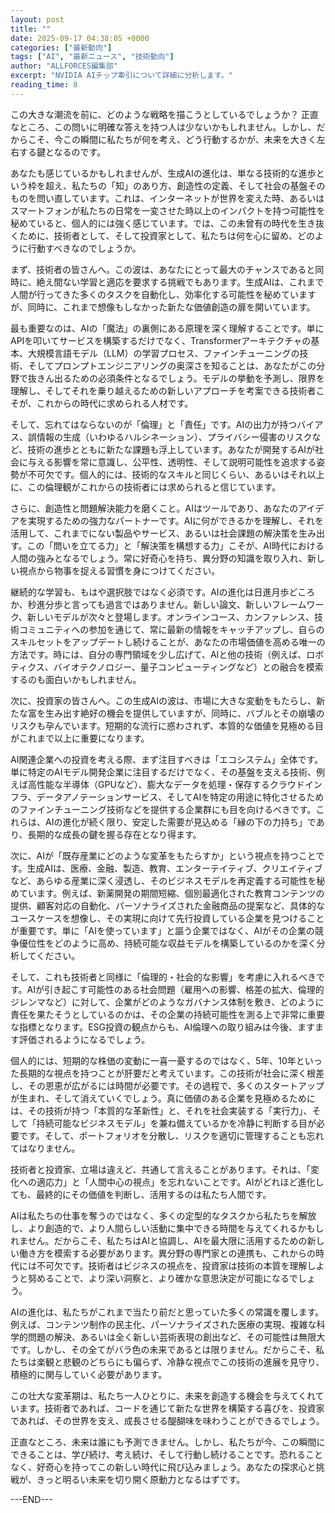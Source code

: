 ```yaml
---
layout: post
title: ""
date: 2025-09-17 04:38:05 +0000
categories: ["最新動向"]
tags: ["AI", "最新ニュース", "技術動向"]
author: "ALLFORCES編集部"
excerpt: "NVIDIA AIチップ牽引について詳細に分析します。"
reading_time: 8
---
```




この大きな潮流を前に、どのような戦略を描こうとしているでしょうか？ 正直なところ、この問いに明確な答えを持つ人は少ないかもしれません。しかし、だからこそ、今この瞬間に私たちが何を考え、どう行動するかが、未来を大きく左右する鍵となるのです。

あなたも感じているかもしれませんが、生成AIの進化は、単なる技術的な進歩という枠を超え、私たちの「知」のあり方、創造性の定義、そして社会の基盤そのものを問い直しています。これは、インターネットが世界を変えた時、あるいはスマートフォンが私たちの日常を一変させた時以上のインパクトを持つ可能性を秘めていると、個人的には強く感じています。では、この未曾有の時代を生き抜くために、技術者として、そして投資家として、私たちは何を心に留め、どのように行動すべきなのでしょうか。

まず、技術者の皆さんへ。この波は、あなたにとって最大のチャンスであると同時に、絶え間ない学習と適応を要求する挑戦でもあります。生成AIは、これまで人間が行ってきた多くのタスクを自動化し、効率化する可能性を秘めていますが、同時に、これまで想像もしなかった新たな価値創造の扉を開いています。

最も重要なのは、AIの「魔法」の裏側にある原理を深く理解することです。単にAPIを叩いてサービスを構築するだけでなく、Transformerアーキテクチャの基本、大規模言語モデル（LLM）の学習プロセス、ファインチューニングの技術、そしてプロンプトエンジニアリングの奥深さを知ることは、あなたがこの分野で抜きん出るための必須条件となるでしょう。モデルの挙動を予測し、限界を理解し、そしてそれを乗り越えるための新しいアプローチを考案できる技術者こそが、これからの時代に求められる人材です。

そして、忘れてはならないのが「倫理」と「責任」です。AIの出力が持つバイアス、誤情報の生成（いわゆるハルシネーション）、プライバシー侵害のリスクなど、技術の進歩とともに新たな課題も浮上しています。あなたが開発するAIが社会に与える影響を常に意識し、公平性、透明性、そして説明可能性を追求する姿勢が不可欠です。個人的には、技術的なスキルと同じくらい、あるいはそれ以上に、この倫理観がこれからの技術者には求められると信じています。

さらに、創造性と問題解決能力を磨くこと。AIはツールであり、あなたのアイデアを実現するための強力なパートナーです。AIに何ができるかを理解し、それを活用して、これまでにない製品やサービス、あるいは社会課題の解決策を生み出す。この「問いを立てる力」と「解決策を構想する力」こそが、AI時代における人間の強みとなるでしょう。常に好奇心を持ち、異分野の知識を取り入れ、新しい視点から物事を捉える習慣を身につけてください。

継続的な学習も、もはや選択肢ではなく必須です。AIの進化は日進月歩どころか、秒進分歩と言っても過言ではありません。新しい論文、新しいフレームワーク、新しいモデルが次々と登場します。オンラインコース、カンファレンス、技術コミュニティへの参加を通じて、常に最新の情報をキャッチアップし、自らのスキルセットをアップデートし続けることが、あなたの市場価値を高める唯一の方法です。時には、自分の専門領域を少し広げて、AIと他の技術（例えば、ロボティクス、バイオテクノロジー、量子コンピューティングなど）との融合を模索するのも面白いかもしれません。

次に、投資家の皆さんへ。この生成AIの波は、市場に大きな変動をもたらし、新たな富を生み出す絶好の機会を提供していますが、同時に、バブルとその崩壊のリスクも孕んでいます。短期的な流行に惑わされず、本質的な価値を見極める目がこれまで以上に重要になります。

AI関連企業への投資を考える際、まず注目すべきは「エコシステム」全体です。単に特定のAIモデル開発企業に注目するだけでなく、その基盤を支える技術、例えば高性能な半導体（GPUなど）、膨大なデータを処理・保存するクラウドインフラ、データアノテーションサービス、そしてAIを特定の用途に特化させるためのファインチューニング技術などを提供する企業群にも目を向けるべきです。これらは、AIの進化が続く限り、安定した需要が見込める「縁の下の力持ち」であり、長期的な成長の鍵を握る存在となり得ます。

次に、AIが「既存産業にどのような変革をもたらすか」という視点を持つことです。生成AIは、医療、金融、製造、教育、エンターテイティブ、クリエイティブなど、あらゆる産業に深く浸透し、そのビジネスモデルを再定義する可能性を秘めています。例えば、新薬開発の期間短縮、個別最適化された教育コンテンツの提供、顧客対応の自動化、パーソナライズされた金融商品の提案など、具体的なユースケースを想像し、その実現に向けて先行投資している企業を見つけることが重要です。単に「AIを使っています」と謳う企業ではなく、AIがその企業の競争優位性をどのように高め、持続可能な収益モデルを構築しているのかを深く分析してください。

そして、これも技術者と同様に「倫理的・社会的な影響」を考慮に入れるべきです。AIが引き起こす可能性のある社会問題（雇用への影響、格差の拡大、倫理的ジレンマなど）に対して、企業がどのようなガバナンス体制を敷き、どのように責任を果たそうとしているのかは、その企業の持続可能性を測る上で非常に重要な指標となります。ESG投資の観点からも、AI倫理への取り組みは今後、ますます評価されるようになるでしょう。

個人的には、短期的な株価の変動に一喜一憂するのではなく、5年、10年といった長期的な視点を持つことが肝要だと考えています。この技術が社会に深く根差し、その恩恵が広がるには時間が必要です。その過程で、多くのスタートアップが生まれ、そして消えていくでしょう。真に価値のある企業を見極めるためには、その技術が持つ「本質的な革新性」と、それを社会実装する「実行力」、そして「持続可能なビジネスモデル」を兼ね備えているかを冷静に判断する目が必要です。そして、ポートフォリオを分散し、リスクを適切に管理することも忘れてはなりません。

技術者と投資家、立場は違えど、共通して言えることがあります。それは、「変化への適応力」と「人間中心の視点」を忘れないことです。AIがどれほど進化しても、最終的にその価値を判断し、活用するのは私たち人間です。

AIは私たちの仕事を奪うのではなく、多くの定型的なタスクから私たちを解放し、より創造的で、より人間らしい活動に集中できる時間を与えてくれるかもしれません。だからこそ、私たちはAIと協調し、AIを最大限に活用するための新しい働き方を模索する必要があります。異分野の専門家との連携も、これからの時代には不可欠です。技術者はビジネスの視点を、投資家は技術の本質を理解しようと努めることで、より深い洞察と、より確かな意思決定が可能になるでしょう。

AIの進化は、私たちがこれまで当たり前だと思っていた多くの常識を覆します。例えば、コンテンツ制作の民主化、パーソナライズされた医療の実現、複雑な科学的問題の解決、あるいは全く新しい芸術表現の創出など、その可能性は無限大です。しかし、その全てがバラ色の未来であるとは限りません。だからこそ、私たちは楽観と悲観のどちらにも偏らず、冷静な視点でこの技術の進展を見守り、積極的に関与していく必要があります。

この壮大な変革期は、私たち一人ひとりに、未来を創造する機会を与えてくれています。技術者であれば、コードを通じて新たな世界を構築する喜びを、投資家であれば、その世界を支え、成長させる醍醐味を味わうことができるでしょう。

正直なところ、未来は誰にも予測できません。しかし、私たちが今、この瞬間にできることは、学び続け、考え続け、そして行動し続けることです。恐れることなく、好奇心を持ってこの新しい時代に飛び込みましょう。あなたの探求心と挑戦が、きっと明るい未来を切り開く原動力となるはずです。

---END---
